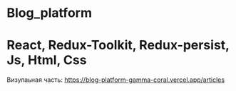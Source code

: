 # Blog_platform

# React, Redux-Toolkit, Redux-persist, Js, Html, Css

Визулаьная часть: https://blog-platform-gamma-coral.vercel.app/articles
